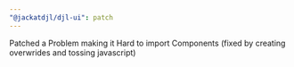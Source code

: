 ```yaml
---
"@jackatdjl/djl-ui": patch
---
```


Patched a Problem making it Hard to import Components (fixed by creating overwrides and tossing javascript)
